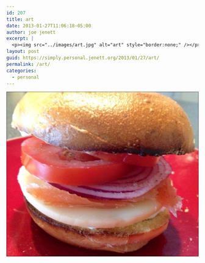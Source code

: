 ```yaml
---
id: 207
title: art
date: 2013-01-27T11:06:18-05:00
author: joe jenett
excerpt: |
  <p><img src="../images/art.jpg" alt="art" style="border:none;" /></p>
layout: post
guid: https://simply.personal.jenett.org/2013/01/27/art/
permalink: /art/
categories:
  - personal
---
```

<img src="../images/art.jpg" alt="art" style="border:none;" />